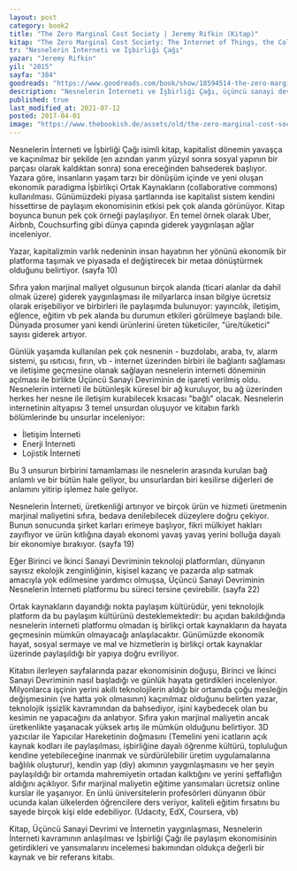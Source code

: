 ```yaml
---
layout: post  
category: book2  
title: "The Zero Marginal Cost Society | Jeremy Rifkin (Kitap)"  
kitap: "The Zero Marginal Cost Society: The Internet of Things, the Collaborative Commons, and the Eclipse of Capitalism"  
tr: "Nesnelerin İnterneti ve İşbirliği Çağı"  
yazar: "Jeremy Rifkin"  
yil: "2015"  
sayfa: "384"  
goodreads: "https://www.goodreads.com/book/show/18594514-the-zero-marginal-cost-society"
description: "Nesnelerin İnterneti ve İşbirliği Çağı, üçüncü sanayi devrimi ve internetin yaygınlaşması, nesnelerin interneti ve işbirliği çağının açılması ile paylaşım ekonomisinin getirdiklerini ve yansımalarını inceliyor."
published: true
last_modified_at: 2021-07-12
posted: 2017-04-01
image: "https://www.thebookish.de/assets/old/the-zero-marginal-cost-society.jpg"
---
```


Nesnelerin İnterneti ve İşbirliği Çağı isimli kitap, kapitalist dönemin yavaşça ve kaçınılmaz bir şekilde (en azından yarım yüzyıl sonra sosyal yapının bir parçası olarak kaldıktan sonra) sona ereceğinden bahsederek başlıyor. Yazara göre, insanların yaşam tarzı bir dönüşüm içinde ve yeni oluşan ekonomik paradigma İşbirlikçi Ortak Kaynakların (collaborative commons) kullanılması. Günümüzdeki piyasa şartlarında ise kapitalist sistem kendini hissettirse de paylaşım ekonomisinin etkisi pek çok alanda görünüyor. Kitap boyunca bunun pek çok örneği paylaşılıyor. En temel örnek olarak Uber, Airbnb, Couchsurfing gibi dünya çapında giderek yaygınlaşan ağlar inceleniyor.  
  
Yazar, kapitalizmin varlık nedeninin insan hayatının her yönünü ekonomik bir platforma taşımak ve piyasada el değiştirecek bir metaa dönüştürmek olduğunu belirtiyor. (sayfa 10)  
  
Sıfıra yakın marjinal maliyet olgusunun birçok alanda (ticari alanlar da dahil olmak üzere) giderek yaygınlaşması ile milyarlarca insan bilgiye ücretsiz olarak erişebiliyor ve birbirleri ile paylaşımda bulunuyor: yayıncılık, iletişim, eğlence, eğitim vb pek alanda bu durumun etkileri görülmeye başlandı bile. Dünyada prosumer yani kendi ürünlerini üreten tüketiciler, "üre/tüketici" sayısı giderek artıyor.  
  
Günlük yaşamda kullanılan pek çok nesnenin - buzdolabı, araba, tv, alarm sistemi, şu ısıtıcısı, fırın, vb - internet üzerinden birbiri ile bağlantı sağlaması ve iletişime geçmesine olanak sağlayan nesnelerin interneti döneminin açılması ile birlikte Üçüncü Sanayi Devriminin de işareti verilmiş oldu. Nesnelerin interneti ile bütünleşik küresel bir ağ kuruluyor, bu ağ üzerinden herkes her nesne ile iletişim kurabilecek kısacası "bağlı" olacak. Nesnelerin internetinin altyapısı 3 temel unsurdan oluşuyor ve kitabın farklı bölümlerinde bu unsurlar inceleniyor:  
  
- İletişim İnterneti  
- Enerji İnterneti  
- Lojistik İnterneti  
  
Bu 3 unsurun birbirini tamamlaması ile nesnelerin arasında kurulan bağ anlamlı ve bir bütün hale geliyor, bu unsurlardan biri kesilirse diğerleri de anlamını yitirip işlemez hale geliyor.  
  
Nesnelerin İnterneti, üretkenliği artırıyor ve birçok ürün ve hizmeti üretmenin marjinal maliyetini sıfıra, bedava denilebilecek düzeylere doğru çekiyor. Bunun sonucunda şirket karları erimeye başlıyor, fikri mülkiyet hakları zayıflıyor ve ürün kıtlığına dayalı ekonomi yavaş yavaş yerini bolluğa dayalı bir ekonomiye bırakıyor. (sayfa 19)  
  
Eğer Birinci ve İkinci Sanayi Devriminin teknoloji platformları, dünyanın sayısız ekolojik zenginliğinin, kişisel kazanç ve pazarda alıp satmak amacıyla yok edilmesine yardımcı olmuşsa, Üçüncü Sanayi Devriminin Nesnelerin İnterneti platformu bu süreci tersine çevirebilir. (sayfa 22)  
  
Ortak kaynakların dayandığı nokta paylaşım kültürüdür, yeni teknolojik platform da bu paylaşım kültürünü desteklemektedir: bu açıdan bakıldığında nesnelerin interneti platformu olmadan iş birlikçi ortak kaynakların da hayata geçmesinin mümkün olmayacağı anlaşılacaktır. Günümüzde ekonomik hayat, sosyal sermaye ve mal ve hizmetlerin iş birlikçi ortak kaynaklar üzerinde paylaşıldığı bir yapıya doğru evriliyor.  
  
Kitabın ilerleyen sayfalarında pazar ekonomisinin doğuşu, Birinci ve İkinci Sanayi Devriminin nasıl başladığı ve günlük hayata getirdikleri inceleniyor. Milyonlarca işçinin yerini akıllı teknolojilerin aldığı bir ortamda çoğu mesleğin değişmesinin (ve hatta yok olmasının) kaçınılmaz olduğunu belirten yazar, teknolojik işsizlik kavramından da bahsediyor, işini kaybedecek olan bu kesimin ne yapacağını da anlatıyor. Sıfıra yakın marjinal maliyetin ancak üretkenlikte yaşanacak yüksek artış ile mümkün olduğunu belirtiyor. 3D yazıcılar ile Yapıcılar Hareketinin doğmasını (Temelini yeni icatların açık kaynak kodları ile paylaşılması, işbirliğine dayalı öğrenme kültürü, topluluğun kendine yetebileceğine inanmak ve sürdürülebilir üretim uygulamalarına bağlılık oluşturur), kendin yap (diy) akımının yaygınlaşmasını ve her şeyin paylaşıldığı bir ortamda mahremiyetin ortadan kalktığını ve yerini şeffaflığın aldığını açıklıyor. Sıfır marjinal maliyetin eğitime yansımaları ücretsiz online kurslar ile yaşanıyor. En ünlü üniversitelerin profesörleri dünyanın öbür ucunda kalan ülkelerden öğrencilere ders veriyor, kaliteli eğitim fırsatını bu sayede birçok kişi elde edebiliyor. (Udacıty, EdX, Coursera, vb)  
  
Kitap, Üçüncü Sanayi Devrimi ve İnternetin yaygınlaşması, Nesnelerin İnterneti kavramının anlaşılması ve İşbirliği Çağı ile paylaşım ekonomisinin getirdikleri ve yansımalarını incelemesi bakımından oldukça değerli bir kaynak ve bir referans kitabı. 
